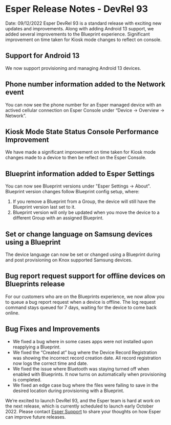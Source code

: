 # Esper Release Notes - DevRel 93

Date: 09/12/2022
Esper DevRel 93 is a standard release with exciting new updates and improvements. Along with adding Android 13 support, we added several improvements to the Blueprint experience. Significant improvement on time taken for Kiosk mode changes to reflect on console.



## Support for Android 13

We now support provisioning and managing Android 13 devices.


## Phone number information added to the Network event

You can now see the phone number for an Esper managed device with an actived cellular connection on Esper Console under “Device → Overview → Network”.


## Kiosk Mode State Status Console Performance Improvement


We have made a significant improvement on time taken for Kiosk mode changes made to a device to then be reflect on the Esper Console. 


## Blueprint information added to Esper Settings

You can now see Blueprint versions under "Esper Settings → About". Blueprint version changes follow Blueprint config setup, where: 

1.  If you remove a Blueprint from a Group, the device will still have the Blueprint version last set to it.
2.  Blueprint version will only be updated when you move the device to a different Group with an assigned Blueprint.


## Set or change language on Samsung devices using a Blueprint

The device language can now be set or changed using a Blueprint during and post provisioning on Knox supported Samsung devices.


## Bug report request support for offline devices on Blueprints release

For our customers who are on the Blueprints experience, we now allow you to queue a bug report request when a device is offline. The log request command stays queued for 7 days, waiting for the device to come back online.


## Bug Fixes and Improvements

- We fixed a bug where in some cases apps were not installed upon reapplying a Blueprint.
- We fixed the “Created at” bug where the Device Record Registration was showing the incorrect record creation date. All record registration now logs the correct time and date.
- We fixed the issue where Bluetooth was staying turned off when enabled with Blueprints. It now turns on automatically when provisioning is completed.
- We fixed an edge case bug where the files were failing to save in the desired location during provisioning with a Blueprint.


We’re excited to launch DevRel 93, and the Esper team is hard at work on the next release, which is currently scheduled to launch early October 2022. Please contact [Esper Support](https://support.esper.io/s/) to share your thoughts on how Esper can improve future releases.